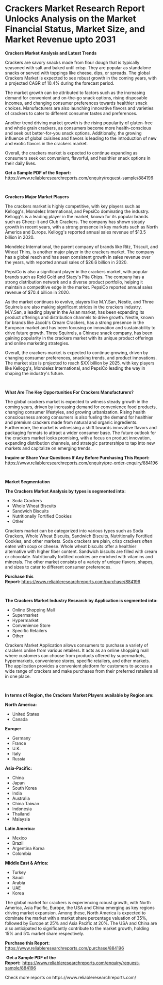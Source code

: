 <p><h1>Crackers Market Research Report Unlocks Analysis on the Market Financial Status, Market Size, and Market Revenue upto 2031</h1></p><p><strong>Crackers Market Analysis and Latest Trends</strong></p>
<p><p>Crackers are savory snacks made from flour dough that is typically seasoned with salt and baked until crisp. They are popular as standalone snacks or served with toppings like cheese, dips, or spreads. The global Crackers Market is expected to see robust growth in the coming years, with a projected CAGR of 10.4% during the forecast period.</p><p>The market growth can be attributed to factors such as the increasing demand for convenient and on-the-go snack options, rising disposable incomes, and changing consumer preferences towards healthier snack choices. Manufacturers are also launching innovative flavors and varieties of crackers to cater to different consumer tastes and preferences.</p><p>Another trend driving market growth is the rising popularity of gluten-free and whole grain crackers, as consumers become more health-conscious and seek out better-for-you snack options. Additionally, the growing influence of global cuisines and flavors is leading to the introduction of new and exotic flavors in the crackers market.</p><p>Overall, the crackers market is expected to continue expanding as consumers seek out convenient, flavorful, and healthier snack options in their daily lives.</p></p>
<p><strong>Get a Sample PDF of the Report:&nbsp;</strong> <a href="https://www.reliableresearchreports.com/enquiry/request-sample/884196">https://www.reliableresearchreports.com/enquiry/request-sample/884196</a></p>
<p>&nbsp;</p>
<p><strong>Crackers Major Market Players</strong></p>
<p><p>The crackers market is highly competitive, with key players such as Kellogg's, Mondelez International, and PepsiCo dominating the industry. Kellogg's is a leading player in the market, known for its popular brands such as Cheez-It and Club Crackers. The company has shown steady growth in recent years, with a strong presence in key markets such as North America and Europe. Kellogg's reported annual sales revenue of $13.5 billion in 2020.</p><p>Mondelez International, the parent company of brands like Ritz, Triscuit, and Wheat Thins, is another major player in the crackers market. The company has a global reach and has seen consistent growth in sales revenue over the years, with reported annual sales of $26.6 billion in 2020.</p><p>PepsiCo is also a significant player in the crackers market, with popular brands such as Rold Gold and Stacy's Pita Chips. The company has a strong distribution network and a diverse product portfolio, helping it maintain a competitive edge in the market. PepsiCo reported annual sales revenue of $70.4 billion in 2020.</p><p>As the market continues to evolve, players like M.Y.San, Nestle, and Three Squirrels are also making significant strides in the crackers industry. M.Y.San, a leading player in the Asian market, has been expanding its product offerings and distribution channels to drive growth. Nestle, known for brands like Jacob's Cream Crackers, has a strong presence in the European market and has been focusing on innovation and sustainability to drive future growth. Three Squirrels, a Chinese snack company, has been gaining popularity in the crackers market with its unique product offerings and online marketing strategies.</p><p>Overall, the crackers market is expected to continue growing, driven by changing consumer preferences, snacking trends, and product innovations. The market size is projected to reach $XX billion by 2025, with key players like Kellogg's, Mondelez International, and PepsiCo leading the way in shaping the industry's future.</p></p>
<p>&nbsp;</p>
<p><strong>What Are The Key Opportunities For Crackers Manufacturers?</strong></p>
<p><p>The global crackers market is expected to witness steady growth in the coming years, driven by increasing demand for convenience food products, changing consumer lifestyles, and growing urbanization. Rising health consciousness among consumers is also fueling the demand for healthier and premium crackers made from natural and organic ingredients. Furthermore, the market is witnessing a shift towards innovative flavors and packaging formats to attract a wider consumer base. The future outlook for the crackers market looks promising, with a focus on product innovation, expanding distribution channels, and strategic partnerships to tap into new markets and capitalize on emerging trends.</p></p>
<p><strong>Inquire or Share Your Questions If Any Before Purchasing This Report:</strong> <a href="https://www.reliableresearchreports.com/enquiry/pre-order-enquiry/884196">https://www.reliableresearchreports.com/enquiry/pre-order-enquiry/884196</a></p>
<p>&nbsp;</p>
<p><strong>Market Segmentation</strong></p>
<p><strong>The Crackers Market Analysis by types is segmented into:</strong></p>
<p><ul><li>Soda Crackers</li><li>Whole Wheat Biscuits</li><li>Sandwich Biscuits</li><li>Nutritionally Fortified Cookies</li><li>Other</li></ul></p>
<p><p>Crackers market can be categorized into various types such as Soda Crackers, Whole Wheat Biscuits, Sandwich Biscuits, Nutritionally Fortified Cookies, and other markets. Soda crackers are plain, crisp crackers often eaten with soup or cheese. Whole wheat biscuits offer a healthier alternative with higher fiber content. Sandwich biscuits are filled with cream or chocolate. Nutritionally fortified cookies are enriched with vitamins and minerals. The other market consists of a variety of unique flavors, shapes, and sizes to cater to different consumer preferences.</p></p>
<p><strong>Purchase this Report:&nbsp;</strong><a href="https://www.reliableresearchreports.com/purchase/884196">https://www.reliableresearchreports.com/purchase/884196</a></p>
<p>&nbsp;</p>
<p><strong>The Crackers Market Industry Research by Application is segmented into:</strong></p>
<p><ul><li>Online Shopping Mall</li><li>Supermarket</li><li>Hypermarket</li><li>Convenience Store</li><li>Specific Retailers</li><li>Other</li></ul></p>
<p><p>Crackers Market Application allows consumers to purchase a variety of crackers online from various retailers. It acts as an online shopping mall where customers can choose from products offered by supermarkets, hypermarkets, convenience stores, specific retailers, and other markets. The application provides a convenient platform for customers to access a wide range of crackers and make purchases from their preferred retailers all in one place.</p></p>
<p>&nbsp;</p>
<p><strong>In terms of Region, the Crackers Market Players available by Region are:</strong></p>
<p>
    <p> <strong> North America: </strong>
        <ul>
            <li>United States</li>
            <li>Canada</li>
        </ul>
        </p> 
    <p> <strong> Europe: </strong>
        <ul>
            <li>Germany</li>
            <li>France</li>
            <li>U.K.</li>
            <li>Italy</li>
            <li>Russia</li>
        </ul>
        </p> 
    <p> <strong> Asia-Pacific: </strong>
        <ul>
            <li>China</li>
            <li>Japan</li>
            <li>South Korea</li>
            <li>India</li>
            <li>Australia</li>
            <li>China Taiwan</li>
            <li>Indonesia</li>
            <li>Thailand</li>
            <li>Malaysia</li>
        </ul>
        </p> 
    <p> <strong> Latin America: </strong>
        <ul>
            <li>Mexico</li>
            <li>Brazil</li>
            <li>Argentina Korea</li>
            <li>Colombia</li>
        </ul>
        </p> 
    <p> <strong> Middle East & Africa: </strong>
        <ul>
            <li>Turkey</li>
            <li>Saudi</li>
            <li>Arabia</li>
            <li>UAE</li>
            <li>Korea</li>
        </ul>
    </p>
    </p>
<p><p>The global market for crackers is experiencing robust growth, with North America, Asia Pacific, Europe, the USA and China emerging as key regions driving market expansion. Among these, North America is expected to dominate the market with a market share percentage valuation of 35%, followed by Europe at 25% and Asia Pacific at 20%. The USA and China are also anticipated to significantly contribute to the market growth, holding 15% and 5% market share respectively.</p></p>
<p><strong>Purchase this Report: </strong><a href="https://www.reliableresearchreports.com/purchase/884196">https://www.reliableresearchreports.com/purchase/884196</a></p>
<p>&nbsp;<strong>Get a Sample PDF of the Report:&nbsp;&nbsp;</strong><a href="https://www.reliableresearchreports.com/enquiry/request-sample/884196">https://www.reliableresearchreports.com/enquiry/request-sample/884196</a></p>
<p><strong></strong></p>
<p>Check more reports on https://www.reliableresearchreports.com/</p>